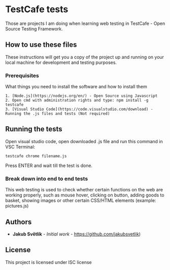 # TestCafe tests

Those are projects I am doing when learning web testing in TestCafe - Open Source Testing Framework.

## How to use these files

These instructions will get you a copy of the project up and running on your local machine for development and testing purposes.

### Prerequisites

What things you need to install the software and how to install them

```
1. [Node.js](https://nodejs.org/en/) - Open Source using Javascript
2. Open cmd with administration rights and type: npm install -g testcafe
3. [Visual Studio Code](https://code.visualstudio.com/download) - Running the .js files and tests (Not required)

```

## Running the tests

Open visual studio code, open downloaded .js file and run this command in VSC Terminal:
```
testcafe chrome filename.js
```

Press ENTER and wait till the test is done.

### Break down into end to end tests

This web testing is used to check whether certain functions on the web are working properly, such as mouse hover, clicking on button, adding goods to basket, showing images or other certain CSS/HTML elements (example: pictures.js)


## Authors

* **Jakub Světlík** - *Initial work* - https://github.com/jakubsvetlik)

## License

This project is licensed under ISC license